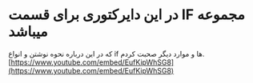 # در این دایرکتوری برای قسمت IF مجموعه میباشد
که در این درباره نحوه نوشتن و انواع if ها و موارد دیگر صحبت کردم.
[https://www.youtube.com/embed/EufKipWhSG8](https://www.youtube.com/embed/EufKipWhSG8)
